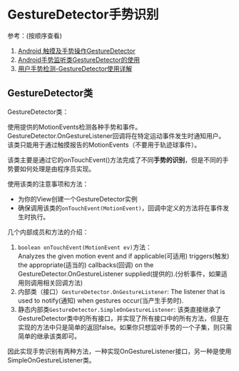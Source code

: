 # GestureDetector手势识别

参考：(按顺序查看)  

1. [Android 触摸及手势操作GestureDetector](http://blog.csdn.net/xyz_lmn/article/details/16826669)
2. [Android手势监听类GestureDetector的使用](http://www.cnblogs.com/sw926/p/3208158.html)
3. [用户手势检测-GestureDetector使用详解](http://blog.csdn.net/harvic880925/article/details/39520901 "推荐")


## GestureDetector类
GestureDetector类：

使用提供的MotionEvents检测各种手势和事件。 GestureDetector.OnGestureListener回调将在特定运动事件发生时通知用户。 该类只能用于通过触摸报告的MotionEvents（不要用于轨迹球事件）。

该类主要是通过它的onTouchEvent()方法完成了不同**手势的识别**，但是不同的手势要如何处理是由程序员实现。



使用该类的注意事项和方法：  

- 为你的View创建一个GestureDetector实例
- 确保调用该类的`onTouchEvent(MotionEvent)`，回调中定义的方法将在事件发生时执行。

几个内部成员和方法的介绍：  

1. `boolean onTouchEvent(MotionEvent ev)`方法：  
Analyzes the given motion event and if applicable(可适用) triggers(触发) the appropriate(适当的) callbacks(回调) on the GestureDetector.OnGestureListener supplied(提供的).(分析事件，如果适用则调用相关回调方法)
2. 内部类（接口）`GestureDetector.OnGestureListener`: The listener that is used to notify(通知) when gestures occur(当产生手势时). 
3. 静态内部类`GestureDetector.SimpleOnGestureListener`: 该类直接继承了GestureDetector类中的所有接口，并实现了所有接口中的所有方法，但是在实现的方法中只是简单的返回false。如果你只想监听手势的一个子集，则只需简单的继承该类即可。


因此实现手势识别有两种方法，一种实现OnGestureListener接口，另一种是使用SimpleOnGestureListener类。



